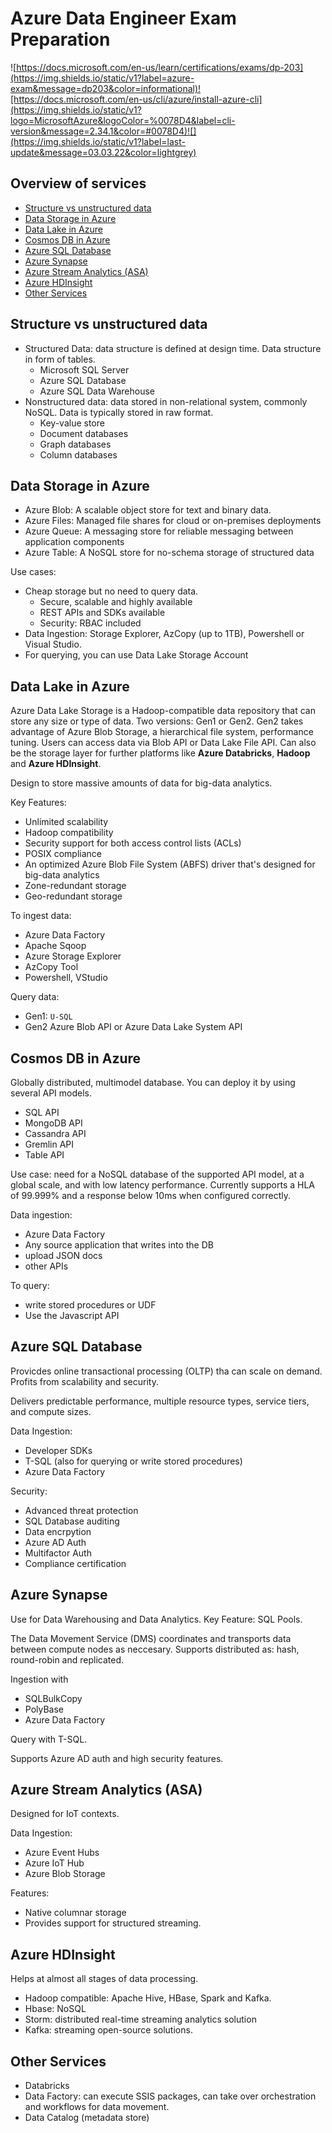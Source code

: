 # Azure Data Engineer Exam Preparation
![https://docs.microsoft.com/en-us/learn/certifications/exams/dp-203](https://img.shields.io/static/v1?label=azure-exam&message=dp203&color=informational)![https://docs.microsoft.com/en-us/cli/azure/install-azure-cli](https://img.shields.io/static/v1?logo=MicrosoftAzure&logoColor=%0078D4&label=cli-version&message=2.34.1&color=#0078D4)![](https://img.shields.io/static/v1?label=last-update&message=03.03.22&color=lightgrey)

## Overview of services

  - [Structure vs unstructured data](#structure-vs-unstructured-data)
  - [Data Storage in Azure](#data-storage-in-azure)
  - [Data Lake in Azure](#data-lake-in-azure)
  - [Cosmos DB in Azure](#cosmos-db-in-azure)
  - [Azure SQL Database](#azure-sql-database)
  - [Azure Synapse](#azure-synapse)
  - [Azure Stream Analytics (ASA)](#azure-stream-analytics-asa)
  - [Azure HDInsight](#azure-hdinsight)
  - [Other Services](#other-services)

## Structure vs unstructured data

- Structured Data: data structure is defined at design time. Data structure in form of tables.
  - Microsoft SQL Server
  - Azure SQL Database
  - Azure SQL Data Warehouse
- Nonstructured data: data stored in non-relational system, commonly NoSQL. Data is typically stored in raw format.
  - Key-value store
  - Document databases
  - Graph databases
  - Column databases

## Data Storage in Azure

- Azure Blob: A scalable object store for text and binary data.
- Azure Files: Managed file shares for cloud or on-premises deployments
- Azure Queue: A messaging store for reliable messaging between application components
- Azure Table: A NoSQL store for no-schema storage of structured data

Use cases:

- Cheap storage but no need to query data.
  - Secure, scalable and highly available
  - REST APIs and SDKs available
  - Security: RBAC included
- Data Ingestion: Storage Explorer, AzCopy (up to 1TB), Powershell or Visual Studio.
- For querying, you can use Data Lake Storage Account

## Data Lake in Azure

Azure Data Lake Storage is a Hadoop-compatible data repository that can store any size or type of data. Two versions: Gen1 or Gen2. Gen2 takes advantage of Azure Blob Storage, a hierarchical file system, performance tuning. Users can access data via Blob API or Data Lake File API. Can also be the storage layer for further platforms like **Azure Databricks**, **Hadoop** and **Azure HDInsight**.

Design to store massive amounts of data for big-data analytics.

Key Features:

- Unlimited scalability
- Hadoop compatibility
- Security support for both access control lists (ACLs)
- POSIX compliance
- An optimized Azure Blob File System (ABFS) driver that's designed for big-data analytics
- Zone-redundant storage
- Geo-redundant storage

To ingest data:

- Azure Data Factory
- Apache Sqoop
- Azure Storage Explorer
- AzCopy Tool
- Powershell, VStudio

Query data:

- Gen1: `U-SQL`
- Gen2 Azure Blob API or Azure Data Lake System API

## Cosmos DB in Azure

Globally distributed, multimodel database. You can deploy it by using several API models.

- SQL API
- MongoDB API
- Cassandra API
- Gremlin API
- Table API

Use case: need for a NoSQL database of the supported API model, at a global scale, and with low latency performance. Currently supports a HLA of 99.999% and a response below 10ms when configured correctly.

Data ingestion:

- Azure Data Factory
- Any source application that writes into the DB
- upload JSON docs
- other APIs

To query:

- write stored procedures or UDF
- Use the Javascript API

## Azure SQL Database

Provicdes online transactional processing (OLTP) tha can scale on demand. Profits from scalability and security.

Delivers predictable performance, multiple resource types, service tiers, and compute sizes.

Data Ingestion:

- Developer SDKs
- T-SQL (also for querying or write stored procedures)
- Azure Data Factory

Security:

- Advanced threat protection
- SQL Database auditing
- Data encrpytion
- Azure AD Auth
- Multifactor Auth
- Compliance certification

## Azure Synapse

Use for Data Warehousing and Data Analytics. Key Feature: SQL Pools.

The Data Movement Service (DMS) coordinates and transports data between compute nodes as neccesary. Supports distributed as: hash, round-robin and replicated.

Ingestion with

- SQLBulkCopy
- PolyBase
- Azure Data Factory

Query with T-SQL.

Supports Azure AD auth and high security features.

## Azure Stream Analytics (ASA)

Designed for IoT contexts.

Data Ingestion:

- Azure Event Hubs
- Azure IoT Hub
- Azure Blob Storage

Features:

- Native columnar storage
- Provides support for structured streaming.

## Azure HDInsight

Helps at almost all stages of data processing.

- Hadoop compatible: Apache Hive, HBase, Spark and Kafka.
- Hbase: NoSQL
- Storm: distributed real-time streaming analytics solution
- Kafka: streaming open-source solutions.

## Other Services

- Databricks
- Data Factory: can execute SSIS packages, can take over orchestration and workflows for data movement.
- Data Catalog (metadata store)

